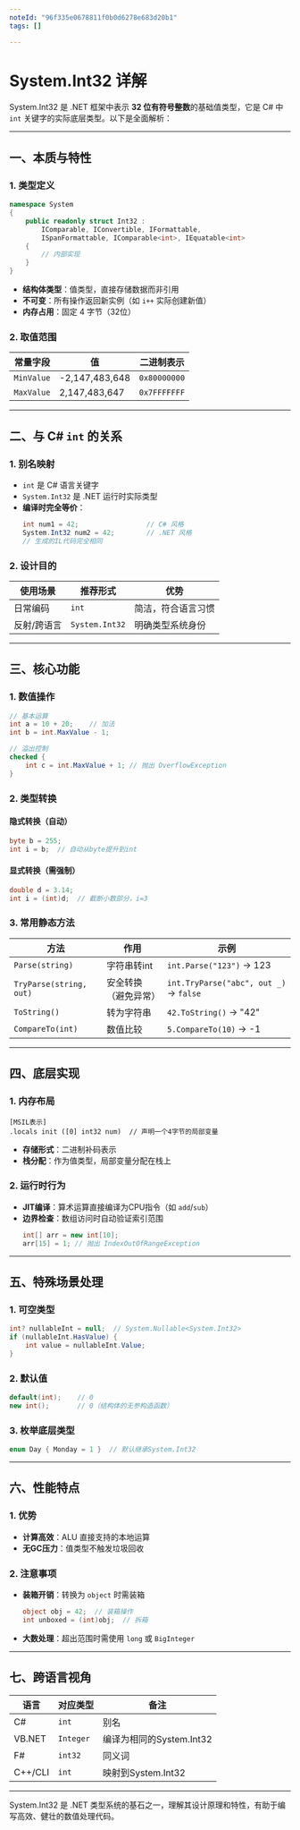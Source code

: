 ```yaml
---
noteId: "96f335e0678811f0b0d6278e683d20b1"
tags: []

---
```


# System.Int32 详解

System.Int32 是 .NET 框架中表示 **32 位有符号整数**的基础值类型，它是 C# 中 `int` 关键字的实际底层类型。以下是全面解析：

---

## 一、本质与特性

### 1. 类型定义
```csharp
namespace System
{
    public readonly struct Int32 : 
        IComparable, IConvertible, IFormattable,
        ISpanFormattable, IComparable<int>, IEquatable<int>
    {
        // 内部实现
    }
}
```

- **结构体类型**：值类型，直接存储数据而非引用
- **不可变**：所有操作返回新实例（如 `i++` 实际创建新值）
- **内存占用**：固定 4 字节（32位）

### 2. 取值范围
| 常量字段       | 值            | 二进制表示           |
|----------------|---------------|----------------------|
| `MinValue`     | -2,147,483,648 | `0x80000000`        |
| `MaxValue`     | 2,147,483,647  | `0x7FFFFFFF`        |

---

## 二、与 C# `int` 的关系

### 1. 别名映射
- `int` 是 C# 语言关键字
- `System.Int32` 是 .NET 运行时实际类型
- **编译时完全等价**：
  ```csharp
  int num1 = 42;                 // C# 风格
  System.Int32 num2 = 42;        // .NET 风格
  // 生成的IL代码完全相同
  ```

### 2. 设计目的
| 使用场景       | 推荐形式   | 优势                  |
|----------------|------------|-----------------------|
| 日常编码       | `int`      | 简洁，符合语言习惯    |
| 反射/跨语言    | `System.Int32` | 明确类型系统身份    |

---

## 三、核心功能

### 1. 数值操作
```csharp
// 基本运算
int a = 10 + 20;    // 加法
int b = int.MaxValue - 1;

// 溢出控制
checked {
    int c = int.MaxValue + 1; // 抛出 OverflowException
}
```

### 2. 类型转换
#### 隐式转换（自动）
```csharp
byte b = 255;
int i = b;  // 自动从byte提升到int
```

#### 显式转换（需强制）
```csharp
double d = 3.14;
int i = (int)d;  // 截断小数部分，i=3
```

### 3. 常用静态方法
| 方法                  | 作用                          | 示例                          |
|-----------------------|-------------------------------|-------------------------------|
| `Parse(string)`       | 字符串转int                   | `int.Parse("123")` → 123      |
| `TryParse(string, out)` | 安全转换（避免异常）          | `int.TryParse("abc", out _)` → `false` |
| `ToString()`          | 转为字符串                    | `42.ToString()` → "42"        |
| `CompareTo(int)`      | 数值比较                      | `5.CompareTo(10)` → -1        |

---

## 四、底层实现

### 1. 内存布局
```
[MSIL表示]
.locals init ([0] int32 num)  // 声明一个4字节的局部变量
```
- **存储形式**：二进制补码表示
- **栈分配**：作为值类型，局部变量分配在栈上

### 2. 运行时行为
- **JIT编译**：算术运算直接编译为CPU指令（如 `add`/`sub`）
- **边界检查**：数组访问时自动验证索引范围
  ```csharp
  int[] arr = new int[10];
  arr[15] = 1; // 抛出 IndexOutOfRangeException
  ```

---

## 五、特殊场景处理

### 1. 可空类型
```csharp
int? nullableInt = null;  // System.Nullable<System.Int32>
if (nullableInt.HasValue) {
    int value = nullableInt.Value;
}
```

### 2. 默认值
```csharp
default(int);    // 0
new int();       // 0（结构体的无参构造函数）
```

### 3. 枚举底层类型
```csharp
enum Day { Monday = 1 }  // 默认继承System.Int32
```

---

## 六、性能特点

### 1. 优势
- **计算高效**：ALU 直接支持的本地运算
- **无GC压力**：值类型不触发垃圾回收

### 2. 注意事项
- **装箱开销**：转换为 `object` 时需装箱
  ```csharp
  object obj = 42;  // 装箱操作
  int unboxed = (int)obj;  // 拆箱
  ```
- **大数处理**：超出范围时需使用 `long` 或 `BigInteger`

---

## 七、跨语言视角

| 语言       | 对应类型     | 备注                      |
|------------|-------------|---------------------------|
| C#         | `int`       | 别名                      |
| VB.NET     | `Integer`   | 编译为相同的System.Int32   |
| F#         | `int32`     | 同义词                    |
| C++/CLI    | `int`       | 映射到System.Int32         |

---

System.Int32 是 .NET 类型系统的基石之一，理解其设计原理和特性，有助于编写高效、健壮的数值处理代码。